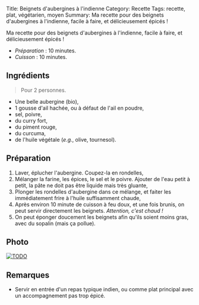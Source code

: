 Title: Beignets d'aubergines à l'indienne
Category: Recette
Tags: recette, plat, végétarien, moyen
Summary: Ma recette pour des beignets d'aubergines à l'indienne, facile à faire, et délicieusement épicés !

Ma recette pour des beignets d'aubergines à l'indienne, facile à faire, et délicieusement épicés !

- *Préparation* : 10 minutes.
- *Cuisson* : 10 minutes.

## Ingrédients
> Pour 2 personnes.

- Une belle aubergine (bio),
- 1 gousse d'ail hachée, ou à défaut de l'ail en poudre,
- sel, poivre,
- du curry fort,
- du piment rouge,
- du curcuma,
- de l'huile végétale (*e.g.*, olive, tournesol).

## Préparation
1. Laver, éplucher l'aubergine. Coupez-la en rondelles,
2. Mélanger la farine, les épices, le sel et le poivre. Ajouter de l'eau petit à petit, la pâte ne doit pas être liquide mais très gluante,
3. Plonger les rondelles d'aubergine dans ce mélange, et faiter les immédiatement frire à l'huile suffisamment chaude,
4. Après environ 10 minute de cuisson à feu doux, et une fois brunis, on peut servir directement les beignets. *Attention, c'est chaud !*
5. On peut éponger doucement les beignets afin qu'ils soient moins gras, avec du sopalin (mais ça pollue).


## Photo
[![TODO]({filename}images/blank.png)](#)

## Remarques
- Servir en entrée d'un repas typique indien, ou comme plat principal avec un accompagnement pas trop épicé.
